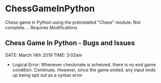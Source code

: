 # ChessGameInPython
Chess game in Python using the preinstalled "Chess" module. Not complete.... Requires Modifications

Chess Game In Python - Bugs and Issues
---------------------------------------
DATE: March 14th 2019
TIME: 3:02am

- Logical Error: Whenever checkmate is acheived, there is no end game condition. Continues. However, since
the game ended, any input ends up being spit out as a syntax error
